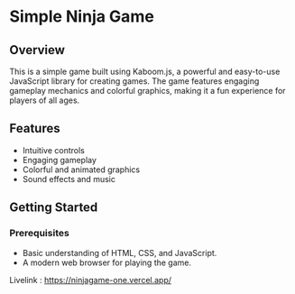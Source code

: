 # Simple Ninja Game

## Overview
This is a simple game built using Kaboom.js, a powerful and easy-to-use JavaScript library for creating games. The game features engaging gameplay mechanics and colorful graphics, making it a fun experience for players of all ages.

## Features
- Intuitive controls
- Engaging gameplay
- Colorful and animated graphics
- Sound effects and music

## Getting Started

### Prerequisites
- Basic understanding of HTML, CSS, and JavaScript.
- A modern web browser for playing the game.

Livelink : https://ninjagame-one.vercel.app/

